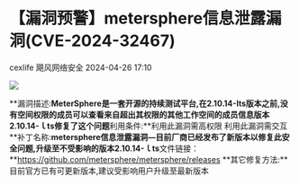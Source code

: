 #  【漏洞预警】metersphere信息泄露漏洞(CVE-2024-32467)   
cexlife  飓风网络安全   2024-04-26 17:10  
  
![](https://mmbiz.qpic.cn/mmbiz_png/ibhQpAia4xu00JMOib7gyTDKrewAlyEo6dSlO5TSh3sViaYClwMUOpv5Iv4RSTIIr4N8EZsQy8nmeCGRibCahIdBqgg/640?wx_fmt=png&from=appmsg "")  
  
**漏洞描述:**MеtеrSрhеrе是一套开源的持续测试平台,在2.10.14-ltѕ版本之前,没有空间权限的成员可以查看来自超出其权限的其他工作空间的成员信息版本2.10.14-ｌtѕ修复了这个问题**利用条件:**利用此漏洞需高权限 利用此漏洞需交互 **补丁名称:**mеtеrѕрhеre信息泄露漏洞—目前厂商已经发布了新版本以修复此安全问题,升级至不受影响的版本2.10.14-ｌtѕ**文件链接：**https://github.com/metersphere/metersphere/releases **其它修复方法:**目前官方已有可更新版本,建议受影响用户升级至最新版本  
  
